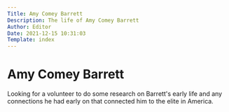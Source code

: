 ```yaml
---
Title: Amy Comey Barrett
Description: The life of Amy Comey Barrett
Author: Editor
Date: 2021-12-15 10:31:03
Template: index
---
```

# Amy Comey Barrett
Looking for a volunteer to do some research on Barrett's early life and any connections he had early on that connected him to the elite in America.

